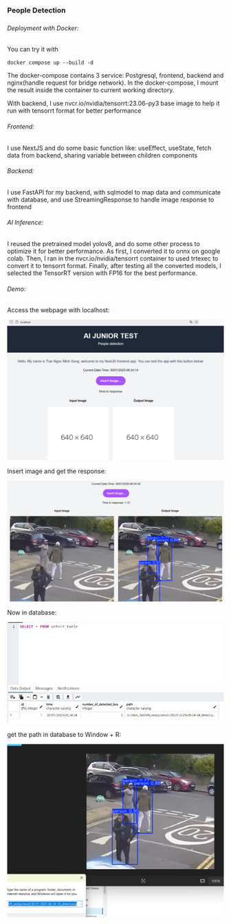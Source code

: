 <h3><b>People Detection</b><h3>



<h6>Deployment with Docker:</h6>

You can try it with 
```
docker compose up --build -d
```
The docker-compose contains 3 service: Postgresql, frontend, backend and nginx(handle request for bridge network). In the docker-compose, I mount the result inside the container to current working directory.

With backend, I use nvcr.io/nvidia/tensorrt:23.06-py3 base image to help it run with tensorrt format for better performance

<h6>Frontend:</h6>

I use NextJS and do some basic function like: useEffect, useState, fetch data from backend, sharing variable between children components

<h6>Backend:</h6>

I use FastAPI for my backend, with sqlmodel to map data and communicate with database, and use StreamingResponse to handle image response to frontend

<h6>AI Inference:</h6>

I reused the pretrained model yolov8, and do some other process to optimize it for better performance. As first, I converted it to onnx on google colab. Then, I ran in the nvcr.io/nvidia/tensorrt container to used trtexec to convert it to tensorrt format. Finally, after testing all the converted models, I selected the TensorRT version with FP16 for the best performance.

<h6>Demo:</h6>

Access the webpage with localhost:

![alt text](img/image.png)

Insert image and get the response:

![alt text](img/image-1.png)

Now in database:

![alt text](img/image-2.png)

get the path in database to Window + R:

![alt text](img/image-3.png)
